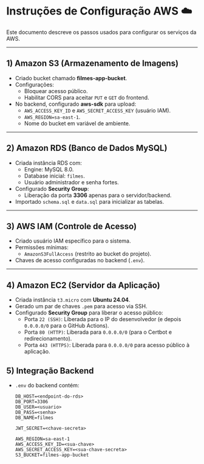 # Instruções de Configuração AWS ☁️

Este documento descreve os passos usados para configurar os serviços da AWS.

---

## 1) Amazon S3 (Armazenamento de Imagens)

- Criado bucket chamado **filmes-app-bucket**.
- Configurações:
  - Bloquear acesso público.
  - Habilitar CORS para aceitar `PUT` e `GET` do frontend.
- No backend, configurado **aws-sdk** para upload:
  - `AWS_ACCESS_KEY_ID` e `AWS_SECRET_ACCESS_KEY` (usuário IAM).
  - `AWS_REGION=sa-east-1`.
  - Nome do bucket em variável de ambiente.

---

## 2) Amazon RDS (Banco de Dados MySQL)

- Criada instância RDS com:
  - Engine: MySQL 8.0.
  - Database inicial: `filmes`.
  - Usuário administrador e senha fortes.
- Configurado **Security Group**:
  - Liberação da porta **3306** apenas para o servidor/backend.
- Importado `schema.sql` e `data.sql` para inicializar as tabelas.

---

## 3) AWS IAM (Controle de Acesso)

- Criado usuário IAM específico para o sistema.
- Permissões mínimas:
  - `AmazonS3FullAccess` (restrito ao bucket do projeto).
- Chaves de acesso configuradas no backend (`.env`).

---

## 4) Amazon EC2 (Servidor da Aplicação)

- Criada instância `t3.micro` com **Ubuntu 24.04**.
- Gerado um par de chaves `.pem` para acesso via SSH.
- Configurado **Security Group** para liberar o acesso público:
  - Porta `22 (SSH)`: Liberada para o IP do desenvolvedor (e depois `0.0.0.0/0` para o GitHub Actions).
  - Porta `80 (HTTP)`: Liberada para `0.0.0.0/0` (para o Certbot e redirecionamento).
  - Porta `443 (HTTPS)`: Liberada para `0.0.0.0/0` para acesso público à aplicação.

## 5) Integração Backend

- `.env` do backend contém:

  ```env
  DB_HOST=<endpoint-do-rds>
  DB_PORT=3306
  DB_USER=<usuario>
  DB_PASS=<senha>
  DB_NAME=filmes

  JWT_SECRET=<chave-secreta>

  AWS_REGION=sa-east-1
  AWS_ACCESS_KEY_ID=<sua-chave>
  AWS_SECRET_ACCESS_KEY=<sua-chave-secreta>
  S3_BUCKET=filmes-app-bucket
  ```
